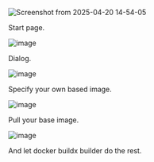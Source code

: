 ![Screenshot from 2025-04-20 14-54-05](https://github.com/user-attachments/assets/aa9080d3-a6c9-441b-9a7f-44649ad5d3f8)

Start page.

![image](https://github.com/user-attachments/assets/af3765f6-3d56-4f9a-9b89-9f4f610377b9)

Dialog.

![image](https://github.com/user-attachments/assets/9609709d-f49e-45cd-b027-895c1c7c83f4)

Specify your own based image.

![image](https://github.com/user-attachments/assets/44a9b88b-143a-40c4-ae2b-cd7d1a302525)

Pull your base image.

![image](https://github.com/user-attachments/assets/55af5c86-222f-415d-aea8-b090dd4d9833)

And let docker buildx builder do the rest.
